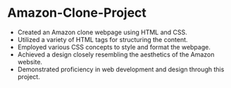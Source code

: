 # Amazon-Clone-Project
- Created an Amazon clone webpage using HTML and CSS.
- Utilized a variety of HTML tags for structuring the content.
- Employed various CSS concepts to style and format the webpage.
- Achieved a design closely resembling the aesthetics of the Amazon website.
- Demonstrated proficiency in web development and design through this project.
